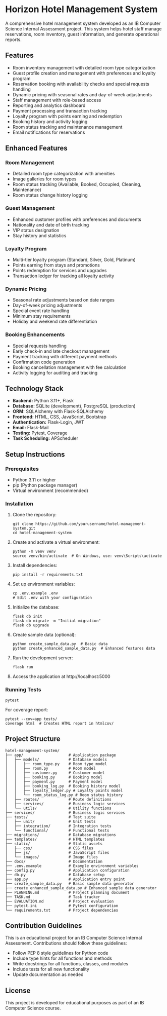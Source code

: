 # Horizon Hotel Management System

A comprehensive hotel management system developed as an IB Computer Science Internal Assessment project. This system helps hotel staff manage reservations, room inventory, guest information, and generate operational reports.

## Features

- Room inventory management with detailed room type categorization
- Guest profile creation and management with preferences and loyalty program
- Reservation booking with availability checks and special requests handling
- Dynamic pricing with seasonal rates and day-of-week adjustments
- Staff management with role-based access
- Reporting and analytics dashboard
- Payment processing and transaction tracking
- Loyalty program with points earning and redemption
- Booking history and activity logging
- Room status tracking and maintenance management
- Email notifications for reservations

## Enhanced Features

### Room Management
- Detailed room type categorization with amenities
- Image galleries for room types
- Room status tracking (Available, Booked, Occupied, Cleaning, Maintenance)
- Room status change history logging

### Guest Management
- Enhanced customer profiles with preferences and documents
- Nationality and date of birth tracking
- VIP status designation
- Stay history and statistics

### Loyalty Program
- Multi-tier loyalty program (Standard, Silver, Gold, Platinum)
- Points earning from stays and promotions
- Points redemption for services and upgrades
- Transaction ledger for tracking all loyalty activity

### Dynamic Pricing
- Seasonal rate adjustments based on date ranges
- Day-of-week pricing adjustments
- Special event rate handling
- Minimum stay requirements
- Holiday and weekend rate differentiation

### Booking Enhancements
- Special requests handling
- Early check-in and late checkout management
- Payment tracking with different payment methods
- Confirmation code generation
- Booking cancellation management with fee calculation
- Activity logging for auditing and tracking

## Technology Stack

- **Backend:** Python 3.11+, Flask
- **Database:** SQLite (development), PostgreSQL (production)
- **ORM:** SQLAlchemy with Flask-SQLAlchemy
- **Frontend:** HTML, CSS, JavaScript, Bootstrap
- **Authentication:** Flask-Login, JWT
- **Email:** Flask-Mail
- **Testing:** Pytest, Coverage
- **Task Scheduling:** APScheduler

## Setup Instructions

### Prerequisites

- Python 3.11 or higher
- pip (Python package manager)
- Virtual environment (recommended)

### Installation

1. Clone the repository:
   ```
   git clone https://github.com/yourusername/hotel-management-system.git
   cd hotel-management-system
   ```

2. Create and activate a virtual environment:
   ```
   python -m venv venv
   source venv/bin/activate  # On Windows, use: venv\Scripts\activate
   ```

3. Install dependencies:
   ```
   pip install -r requirements.txt
   ```

4. Set up environment variables:
   ```
   cp .env.example .env
   # Edit .env with your configuration
   ```

5. Initialize the database:
   ```
   flask db init
   flask db migrate -m "Initial migration"
   flask db upgrade
   ```

6. Create sample data (optional):
   ```
   python create_sample_data.py  # Basic data
   python create_enhanced_sample_data.py  # Enhanced features data
   ```

7. Run the development server:
   ```
   flask run
   ```

8. Access the application at http://localhost:5000

### Running Tests

```
pytest
```

For coverage report:
```
pytest --cov=app tests/
coverage html  # Creates HTML report in htmlcov/
```

## Project Structure

```
hotel-management-system/
├── app/                    # Application package
│   ├── models/             # Database models
│   │   ├── room_type.py    # Room type model
│   │   ├── room.py         # Room model
│   │   ├── customer.py     # Customer model
│   │   ├── booking.py      # Booking model
│   │   ├── payment.py      # Payment model
│   │   ├── booking_log.py  # Booking history model
│   │   ├── loyalty_ledger.py # Loyalty points model
│   │   └── room_status_log.py # Room status history
│   ├── routes/             # Route definitions 
│   ├── services/           # Business logic services
│   └── utils/              # Utility functions
├── services/               # Business logic services
├── tests/                  # Test suite
│   ├── unit/               # Unit tests
│   ├── integration/        # Integration tests
│   └── functional/         # Functional tests
├── migrations/             # Database migrations
├── templates/              # HTML templates
├── static/                 # Static assets
│   ├── css/                # CSS files
│   ├── js/                 # JavaScript files
│   └── images/             # Image files
├── docs/                   # Documentation
├── .env.example            # Example environment variables
├── config.py               # Application configuration
├── db.py                   # Database setup
├── app.py                  # Application entry point
├── create_sample_data.py   # Basic sample data generator
├── create_enhanced_sample_data.py # Enhanced sample data generator
├── PLANNING.md             # Project planning document
├── TASK.md                 # Task tracker
├── EVALUATION.md           # Project evaluation
├── pytest.ini              # Pytest configuration
└── requirements.txt        # Project dependencies
```

## Contribution Guidelines

This is an educational project for an IB Computer Science Internal Assessment. Contributions should follow these guidelines:

- Follow PEP 8 style guidelines for Python code
- Include type hints for all functions and methods
- Write docstrings for all functions, classes, and modules
- Include tests for all new functionality
- Update documentation as needed

## License

This project is developed for educational purposes as part of an IB Computer Science course. 